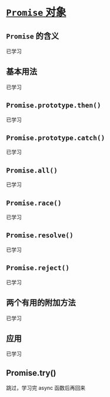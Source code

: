 # [`Promise` 对象](http://es6.ruanyifeng.com/#docs/promise)

## `Promise` 的含义

已学习

## 基本用法

已学习

## `Promise.prototype.then()`

已学习

## `Promise.prototype.catch()`

已学习

## `Promise.all()`

已学习

## `Promise.race()`

已学习

## `Promise.resolve()`

已学习

## `Promise.reject()`

已学习

## 两个有用的附加方法

已学习

## 应用

已学习

## Promise.try()

跳过，学习完 async 函数后再回来